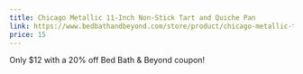 ```yaml
---
title: Chicago Metallic 11-Inch Non-Stick Tart and Quiche Pan
link: https://www.bedbathandbeyond.com/store/product/chicago-metallic-trade-11-inch-non-stick-tart-and-quiche-pan/5242469
price: 15
---
```

Only $12 with a 20% off Bed Bath & Beyond coupon!
